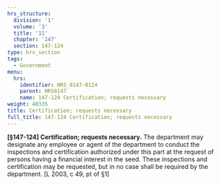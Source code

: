 ```yaml
---
hrs_structure:
  division: '1'
  volume: '3'
  title: '11'
  chapter: '147'
  section: 147-124
type: hrs_section
tags:
  - Government
menu:
  hrs:
    identifier: HRS_0147-0124
    parent: HRS0147
    name: 147-124 Certification; requests necessary
weight: 40335
title: Certification; requests necessary
full_title: 147-124 Certification; requests necessary
---
```

**[§147-124] Certification; requests necessary.** The department may designate any employee or agent of the department to conduct the inspections and certification authorized under this part at the request of persons having a financial interest in the seed. These inspections and certification may be requested, but in no case shall be required by the department. [L 2003, c 49, pt of §1]